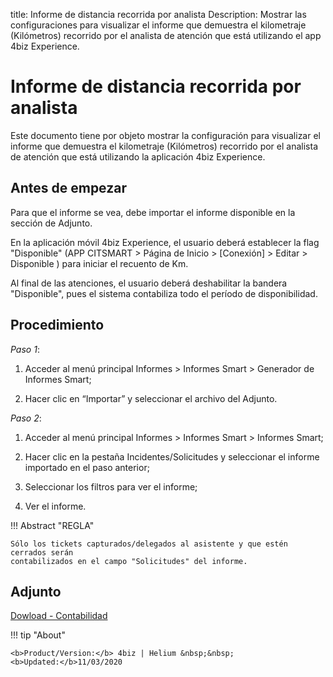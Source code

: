 title: Informe de distancia recorrida por analista
Description: Mostrar las configuraciones para visualizar el informe que demuestra el kilometraje (Kilómetros) recorrido por el analista de atención que está utilizando el app 4biz Experience.
# Informe de distancia recorrida por analista

Este documento tiene por objeto mostrar la configuración para visualizar el informe que
demuestra el kilometraje (Kilómetros) recorrido por el analista de atención
que está utilizando la aplicación 4biz Experience.

Antes de empezar
----------------

Para que el informe se vea, debe importar el informe
disponible en la sección de Adjunto.

En la aplicación móvil 4biz Experience, el usuario deberá establecer la flag "Disponible"
(APP CITSMART \> Página de Inicio \> [Conexión] \> Editar \> Disponible ) para
iniciar el recuento de Km.

Al final de las atenciones, el usuario deberá deshabilitar la bandera "Disponible", pues
el sistema contabiliza todo el período de disponibilidad.

Procedimiento
------------

*Paso 1*:

1.  Acceder al menú principal Informes \> Informes Smart \> Generador de
    Informes Smart;

2.  Hacer clic en “Importar” y seleccionar el archivo del Adjunto.

*Paso 2*:

1.  Acceder al menú principal Informes \> Informes Smart \> Informes Smart;

2.  Hacer clic en la pestaña Incidentes/Solicitudes y seleccionar el informe importado en el paso anterior;

3.  Seleccionar los filtros para ver el informe;

4.  Ver el informe.


!!! Abstract "REGLA"

    Sólo los tickets capturados/delegados al asistente y que estén cerrados serán
    contabilizados en el campo "Solicitudes" del informe.

Adjunto
-----

[Dowload - Contabilidad][1]


!!! tip "About"

    <b>Product/Version:</b> 4biz | Helium &nbsp;&nbsp;
    <b>Updated:</b>11/03/2020
    
    
  [1]:/pt-br/4biz-helium/additional-features/mobile-and-field-service/report/images/km-por-analista.citreport
